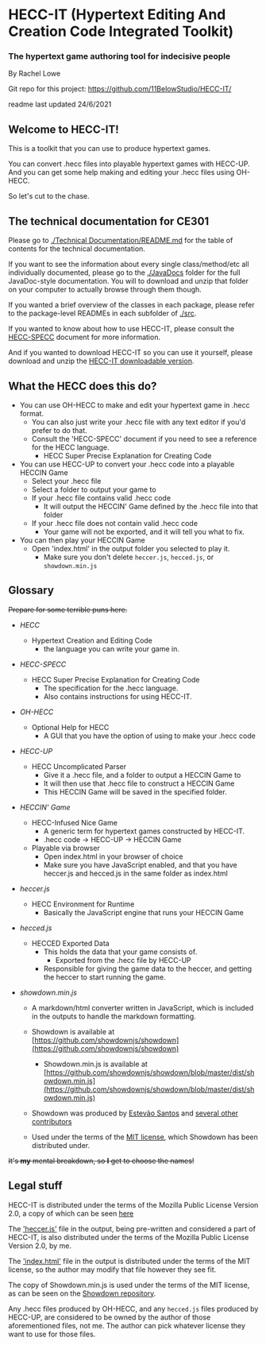 # **HECC-IT (Hypertext Editing And Creation Code Integrated Toolkit)**

### The hypertext game authoring tool for indecisive people

By Rachel Lowe

Git repo for this project: https://github.com/11BelowStudio/HECC-IT/

readme last updated 24/6/2021

## Welcome to HECC-IT!

This is a toolkit that you can use to produce hypertext games.

You can convert .hecc files into playable hypertext games with HECC-UP.
And you can get some help making and editing your .hecc files using OH-HECC.

So let's cut to the chase.


## The technical documentation for CE301

Please go to [./Technical Documentation/README.md](./Technical%20Documentation/README.md) for the
table of contents for the technical documentation.

If you want to see the information about every single class/method/etc all individually
documented, please go to the [./JavaDocs](./JavaDocs.zip) folder for the full JavaDoc-style
documentation. You will to download and unzip that folder on your computer to actually
browse through them though.

If you wanted a brief overview of the classes in each package, please refer to the
package-level READMEs in each subfolder of [./src](./src).

If you wanted to know about how to use HECC-IT, please consult the [HECC-SPECC](./Documentation%20for%20HECC-IT/HECC-SPECC.md)
document for more information.

And if you wanted to download HECC-IT so you can use it yourself, please download and unzip
the [HECC-IT downloadable version](./HECC-IT%20downloadable%20version.zip).

## What the HECC does this do?

* You can use OH-HECC to make and edit your hypertext game in .hecc format.
    * You can also just write your .hecc file with any text editor if you'd prefer to do that.
    * Consult the 'HECC-SPECC' document if you need to see a reference for the HECC language.
        * HECC Super Precise Explanation for Creating Code
* You can use HECC-UP to convert your .hecc code into a playable HECCIN Game
    * Select your .hecc file
    * Select a folder to output your game to
    * If your .hecc file contains valid .hecc code
        * It will output the HECCIN' Game defined by the .hecc file into that folder
    * If your .hecc file does not contain valid .hecc code
        * Your game will not be exported, and it will tell you what to fix.
* You can then play your HECCIN Game
    * Open 'index.html' in the output folder you selected to play it.
        * Make sure you don't delete `heccer.js`, `hecced.js`, or `showdown.min.js`
        

## Glossary

~~Prepare for some terrible puns here.~~

* *HECC*
    * Hypertext Creation and Editing Code
        * the language you can write your game in.
* *HECC-SPECC*
    * HECC Super Precise Explanation for Creating Code
        * The specification for the .hecc language.
        * Also contains instructions for using HECC-IT.
* *OH-HECC*
    * Optional Help for HECC
        * A GUI that you have the option of using to make your .hecc code
* *HECC-UP*
    * HECC Uncomplicated Parser
        * Give it a .hecc file, and a folder to output a HECCIN Game to
        * It will then use that .hecc file to construct a HECCIN Game
        * This HECCIN Game will be saved in the specified folder.
* *HECCIN' Game*
    * HECC-Infused Nice Game
        * A generic term for hypertext games constructed by HECC-IT.
        * .hecc code -> HECC-UP -> HECCIN Game
    * Playable via browser
        * Open index.html in your browser of choice
        * Make sure you have JavaScript enabled, and that you have heccer.js and hecced.js in the same folder as index.html
* *heccer.js*
    * HECC Environment for Runtime
        * Basically the JavaScript engine that runs your HECCIN Game
* *hecced.js*
    * HECCED Exported Data
        * This holds the data that your game consists of.
            * Exported from the .hecc file by HECC-UP
        * Responsible for giving the game data to the heccer, and getting the heccer to start running the game.
    
* *showdown.min.js*
    * A markdown/html converter written in JavaScript, which is included in the outputs to handle
      the markdown formatting.

    * Showdown is available at [https://github.com/showdownjs/showdown](https://github.com/showdownjs/showdown)
      * Showdown.min.js is available at [https://github.com/showdownjs/showdown/blob/master/dist/showdown.min.js](https://github.com/showdownjs/showdown/blob/master/dist/showdown.min.js)
    * Showdown was produced by [Estevão Santos](https://github.com/tivie) and [several other contributors](https://github.com/showdownjs/showdown/blob/master/CREDITS.md)
    * Used under the terms of the [MIT license](https://github.com/showdownjs/showdown/blob/master/LICENSE), which Showdown has been distributed under.

~~It's **my** mental breakdown, so **I** get to choose the names!~~

## Legal stuff

HECC-IT is distributed under the terms of the Mozilla Public License Version 2.0,
a copy of which can be seen [here](./LICENSE.md)

The ['heccer.js'](./src/assets/textAssets/heccer.js) file in the output, being pre-written
and considered a part of HECC-IT, is also distributed under the terms of the
Mozilla Public License Version 2.0, by me.

The ['index.html'](./src/assets/textAssets/index.html) file in the output is distributed
under the terms of the MIT license, so the author may modify that file however they see fit.

The copy of Showdown.min.js is used under the terms of the MIT license, as can be seen on the
[Showdown repository](/https://github.com/showdownjs/showdown/blob/master/LICENSE).

Any .hecc files produced by OH-HECC, and any `hecced.js` files produced by HECC-UP, are
considered to be owned by the author of those aforementioned files, not me.
The author can pick whatever license they want to use for those files.